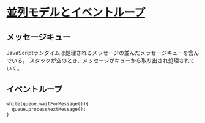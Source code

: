# [並列モデルとイベントループ](https://developer.mozilla.org/ja/docs/Web/JavaScript/EventLoop)

## メッセージキュー

JavaScriptランタイムは処理されるメッセージの並んだメッセージキューを含んでいる。
スタックが空のとき、メッセージがキューから取り出され処理されていく。

## イベントループ

```
while(queue.waitForMessage()){
  queue.processNextMessage();
}
```
